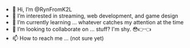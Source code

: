 - 👋 Hi, I’m @RynFromK2L
- 👀 I’m interested in streaming, web development, and game design
- 🌱 I’m currently learning ... whatever catches my attention at the time
- 💞️ I’m looking to collaborate on ... stuff?  I'm shy. 😳👉👈
- 📫 How to reach me ... (not sure yet)

<!---
RynFromK2L/RynFromK2L is a ✨ special ✨ repository because its `README.md` (this file) appears on your GitHub profile.
You can click the Preview link to take a look at your changes.
--->
